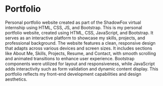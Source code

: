 # Portfolio
Personal portfolio website created as part of the ShadowFox virtual internship using HTML, CSS, JS, and Bootstrap.
This is my personal portfolio website, created using HTML, CSS, JavaScript, and Bootstrap. It serves as an interactive platform to showcase my skills, projects, and professional background. The website features a clean, responsive design that adapts across various devices and screen sizes. It includes sections like About Me, Skills, Projects, Resume, and Contact, with smooth scrolling and animated transitions to enhance user experience. Bootstrap components were utilized for layout and responsiveness, while JavaScript adds interactivity such as form validation and dynamic content display. This portfolio reflects my front-end development capabilities and design aesthetics.
